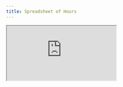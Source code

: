 ```yaml
---
title: Spreadsheet of Hours
---
```


<iframe src="https://docs.google.com/spreadsheets/d/e/2PACX-1vRAOmai_QToBQvyOlpWTqI0MnAH4C2paC_CpiuxI2vDckCYm5ySof1hL2dsVWpmau4cruiBF-qWkiXw/pubhtml?widget=true&amp;headers=false" class="col-xs-12 col-sm-12 col-md-12 col-lg-12"></iframe>
